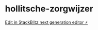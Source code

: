# hollitsche-zorgwijzer

[Edit in StackBlitz next generation editor ⚡️](https://stackblitz.com/~/github.com/timtielo/hollitsche-zorgwijzer)
